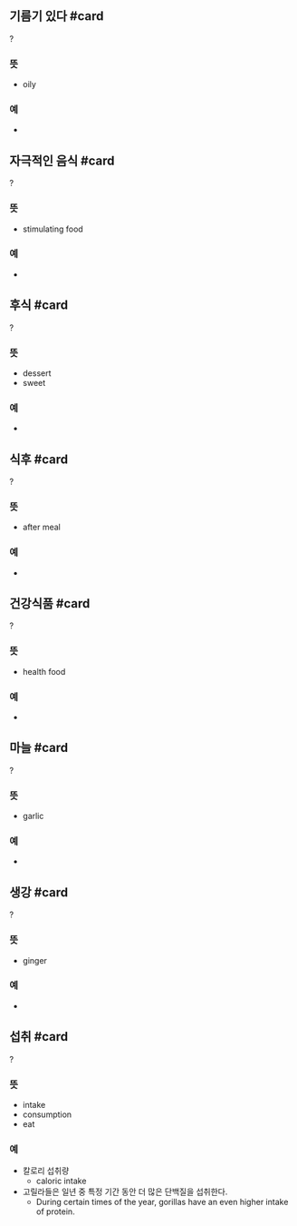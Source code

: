 ## 기름기 있다 #card
?
### 뜻
- oily
### 예
-
<!--SR:!2025-03-25,57,250-->

## 자극적인 음식 #card
?
### 뜻
- stimulating food
### 예
-
<!--SR:!2025-04-12,72,270-->

## 후식 #card
?
### 뜻
- dessert
- sweet
### 예
-
<!--SR:!2025-03-22,58,250-->

## 식후 #card
?
### 뜻
- after meal
### 예
-
<!--SR:!2025-03-09,5,170-->

## 건강식품 #card
?
### 뜻
- health food
### 예
-
<!--SR:!2025-03-26,58,250-->

## 마늘 #card
?
### 뜻
- garlic
### 예
-
<!--SR:!2025-03-31,60,250-->

## 생강 #card
?
### 뜻
- ginger
### 예
-
<!--SR:!2025-03-21,34,250-->

## 섭취 #card
?
### 뜻
- intake
- consumption
- eat
### 예
- 칼로리 섭취량
	- caloric intake
- 고릴라들은 일년 중 특정 기간 동안 더 많은 단백질을 섭취한다.
	- During certain times of the year, gorillas have an even higher intake of protein.
<!--SR:!2025-03-08,6,173-->



